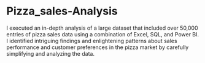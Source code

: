 # Pizza_sales-Analysis
I executed an in-depth analysis of a large dataset that included over 50,000 entries of pizza sales data using a combination of Excel, SQL, and Power BI. I identified intriguing findings and enlightening patterns about sales performance and customer preferences in the pizza market by carefully simplifying and analyzing the data.
